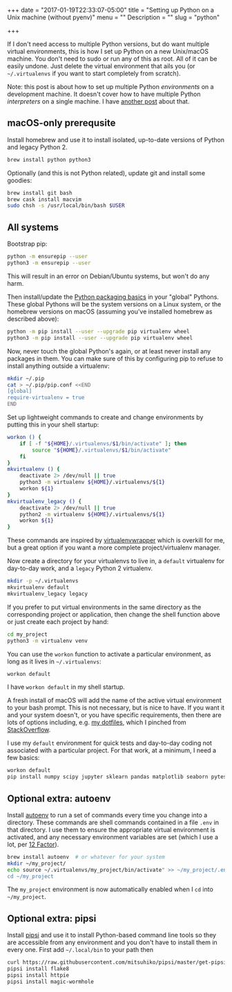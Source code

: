 +++
date = "2017-01-19T22:33:07-05:00"
title = "Setting up Python on a Unix machine (without pyenv)"
menu = ""
Description = ""
slug = "python"

+++

If I don't need access to multiple Python versions, but do want multiple
virtual environments, this is how I set up Python on a new Unix/macOS
machine. You don't need to sudo or run any of this as root. All of it
can be easily undone. Just delete the virtual environment that ails you (or
`~/.virtualenvs` if you want to start completely from scratch).

Note: this post is about how to set up multiple Python _environments_ on a
development machine. It doesn't cover how to have multiple Python
_interpreters_ on a single machine. I have [another post]() about that.

## macOS-only prerequsite

Install homebrew and use it to install isolated, up-to-date versions of Python
and legacy Python 2.
```bash
brew install python python3
```

Optionally (and this is not Python related), update git and install some
goodies:
```bash
brew install git bash
brew cask install macvim
sudo chsh -s /usr/local/bin/bash $USER
```

## All systems

Bootstrap pip:
```bash
python -m ensurepip --user
python3 -m ensurepip --user
```

This will result in an error on Debian/Ubuntu systems, but won't do any harm.

Then install/update the [Python packaging
basics](https://glyph.twistedmatrix.com/2016/08/python-packaging.html) in your
"global" Pythons. These global Pythons will be the system versions on a Linux
system, or the homebrew versions on macOS (assuming you've installed homebrew
as described above):
```bash
python -m pip install --user --upgrade pip virtualenv wheel
python3 -m pip install --user --upgrade pip virtualenv wheel
```

Now, never touch the global Python's again, or at least never install any
packages in them. You can make sure of this by configuring pip to refuse to
install anything outside a virtualenv:

```bash
mkdir ~/.pip
cat > ~/.pip/pip.conf <<END
[global]
require-virtualenv = true
END
```

Set up lightweight commands to create and change environments by putting this
in your shell startup:

```bash
workon () {
    if [ -f "${HOME}/.virtualenvs/$1/bin/activate" ]; then
        source "${HOME}/.virtualenvs/$1/bin/activate"
    fi
}
mkvirtualenv () {
    deactivate 2> /dev/null || true
    python3 -m virtualenv ${HOME}/.virtualenvs/${1}
    workon ${1}
}
mkvirtualenv_legacy () {
    deactivate 2> /dev/null || true
    python2 -m virtualenv ${HOME}/.virtualenvs/${1}
    workon ${1}
}
```

These commands are inspired by
[virtualenvwrapper](http://virtualenvwrapper.readthedocs.io/en/latest/) which
is overkill for me, but a great option if you want a more complete
project/virtualenv manager.

Now create a directory for your virtualenvs to live in, a `default` virtualenv
for day-to-day work, and a `legacy` Python 2 virtualenv. 

```bash
mkdir -p ~/.virtualenvs
mkvirtualenv default
mkvirtualenv_legacy legacy
```

If you prefer to put virtual environments in the same directory as the
corresponding project or application, then change the shell function above or
just create each project by hand:

```bash
cd my_project
python3 -m virtualenv venv
```

You can use the `workon` function to activate a particular environment, as long
as it lives in `~/.virtualenvs`:

```bash
workon default
```

I have `workon default` in my shell startup.

A fresh install of macOS will add the name of the active virtual environment to
your bash prompt. This is not necessary, but is nice to have. If you want it
and your system doesn't, or you have specific requirements, then there are lots
of options including, e.g. [my
dotfiles](https://github.com/mikepqr/dotfiles/blob/874fbf15a459d1464ae60876014b0d14f413b8b1/bash/.bashrc#L72-L150),
which I pinched from
[StackOverflow](http://stackoverflow.com/a/23410110/409879).

I use my `default` environment for quick tests and day-to-day coding not
associated with a particular project. For that work, at a minimum, I need a few
basics:

```bash
workon default
pip install numpy scipy jupyter sklearn pandas matplotlib seaborn pytest
```

## Optional extra: autoenv

Install [autoenv](https://github.com/kennethreitz/autoenv) to run a set of
commands every time you change into a directory. These commands are shell
commands contained in a file `.env` in that directory. I use them to ensure the
appropriate virtual environment is activated, and any necessary environment
variables are set (which I use a lot, per [12
Factor](https://12factor.net/config)).

```bash
brew install autoenv  # or whatever for your system
mkdir ~/my_project/
echo source ~/.virtualenvs/my_project/bin/activate" >> ~/my_project/.env
cd ~/my_project
```

The `my_project` environment is now automatically enabled when I `cd` into
`~/my_project`.

## Optional extra: pipsi

Install [pipsi](https://github.com/mitsuhiko/pipsi) and use it to install
Python-based command line tools so they are accessible from any environment and
you don't have to install them in every one. First add `~/.local/bin` to your
path then

```bash
curl https://raw.githubusercontent.com/mitsuhiko/pipsi/master/get-pipsi.py | python
pipsi install flake8
pipsi install httpie
pipsi install magic-wormhole
```
